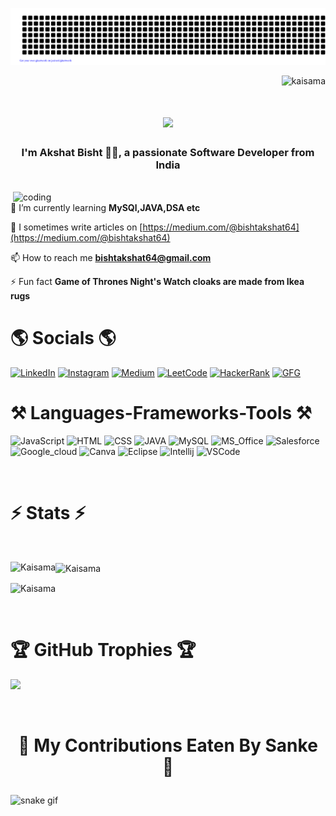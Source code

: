 ![gitartwork](gitartwork.svg)
<p align="right"> <img src="https://komarev.com/ghpvc/?username=kaisama&label=Profile%20views&color=0e75b6&style=flat" alt="kaisama" /> </p>

<h1 align="center">
    <img src="https://readme-typing-svg.herokuapp.com/?font=Righteous&size=35&center=true&vCenter=true&width=500&height=70&duration=4000&lines=Hi+There!+👋;+Aspire+for+your+well+being!;" />
</h1>

<h3 align="center">I'm Akshat Bisht 👨‍💻, a passionate Software Developer from India</h3>

<br/>
<img align="right" alt="coding" width="500" src="https://i.pinimg.com/originals/54/e3/7d/54e37d8074ebcde1d96c77d7b2a7f310.gif"

 🌱 I’m currently learning **MySQl,JAVA,DSA etc**

 📝 I sometimes write articles on [https://medium.com/@bishtakshat64](https://medium.com/@bishtakshat64)

 📫 How to reach me **bishtakshat64@gmail.com**

 ⚡ Fun fact **Game of Thrones Night's Watch cloaks are made from Ikea rugs**

<h1 align="left">🌎 Socials 🌎 </h1>
<p align="left">
 
[![LinkedIn](https://img.shields.io/badge/LinkedIn-0077B5?style=for-the-badge&logo=linkedin&logoColor=white)](https://www.linkedin.com/in/akshat-bisht-4a00b8245/) 
[![Instagram](https://img.shields.io/badge/Instagram-E4405F?style=for-the-badge&logo=instagram&logoColor=white)](https://instagram.com/bishtakshat03/) 
[![Medium](https://img.shields.io/badge/Medium-12100E?style=for-the-badge&logo=medium&logoColor=white)](https://medium.com/@bishtakshat64/) 
[![LeetCode](https://img.shields.io/badge/-LeetCode-FFA116?style=for-the-badge&logo=LeetCode&logoColor=black)](https://leetcode.com/akshat_bisht/)
[![HackerRank](https://img.shields.io/badge/-Hackerrank-2EC866?style=for-the-badge&logo=HackerRank&logoColor=white)](https://www.hackerrank.com/bishtakshat64/)
[![GFG](https://img.shields.io/badge/GeeksforGeeks-298D46?style=for-the-badge&logo=geeksforgeeks&logoColor=white)](https://auth.geeksforgeeks.org/user/bishtakshat64/)
</p>

<h1>⚒️ Languages-Frameworks-Tools ⚒️</h1>

![JavaScript](https://img.shields.io/badge/JavaScript-F7DF1E?style=for-the-badge&logo=javascript&logoColor=black) ![HTML](	https://img.shields.io/badge/HTML-239120?style=for-the-badge&logo=html5&logoColor=white) ![CSS](https://img.shields.io/badge/CSS-239120?&style=for-the-badge&logo=css3&logoColor=white) 
![JAVA](https://img.shields.io/badge/Java-ED8B00?style=for-the-badge&logo=openjdk&logoColor=white) ![MySQL](https://img.shields.io/badge/MySQL-00000F?style=for-the-badge&logo=mysql&logoColor=white) ![MS_Office](https://img.shields.io/badge/Microsoft_Office-D83B01?style=for-the-badge&logo=microsoft-office&logoColor=white) 
![Salesforce](https://img.shields.io/badge/Salesforce-00A1E0?style=for-the-badge&logo=Salesforce&logoColor=white) ![Google_cloud](	https://img.shields.io/badge/Google_Cloud-4285F4?style=for-the-badge&logo=google-cloud&logoColor=white) ![Canva](https://img.shields.io/badge/Canva-%2300C4CC.svg?&style=for-the-badge&logo=Canva&logoColor=white) ![Eclipse](https://img.shields.io/badge/Eclipse-2C2255?style=for-the-badge&logo=eclipse&logoColor=white)
![Intellij](https://img.shields.io/badge/IntelliJ_IDEA-000000.svg?style=for-the-badge&logo=intellij-idea&logoColor=white)
![VSCode](https://img.shields.io/badge/Visual_Studio_Code-0078D4?style=for-the-badge&logo=visual%20studio%20code&logoColor=white)

<br>
<h1>⚡ Stats ⚡</h1>
<br>
<p><img align="left" src="https://github-readme-stats.vercel.app/api/top-langs/?username=Kaisama&theme=dark&hide_border=true&include_all_commits=true&count_private=true&layout=compact" alt="Kaisama" /></p>
<p><img align="center" src="https://github-readme-stats.vercel.app/api?username=Kaisama&theme=dark&hide_border=true&include_all_commits=true&count_private=true" alt="Kaisama" /></p>
<p><img align="center" src="https://github-readme-streak-stats.herokuapp.com/?user=Kaisama&theme=dark&hide_border=true" alt="Kaisama" /></p>
<br>

# 🏆 GitHub Trophies 🏆
![](https://github-profile-trophy.vercel.app/?username=Kaisama&theme=radical&no-frame=true&no-bg=false&margin-w=15&margin-h=15&column=-1)

<br>

# <p align='center'> 🐍 My Contributions Eaten By Sanke 🐍</p>
![snake gif](https://github.com/Kaisama/Kaisama/blob/output/github-contribution-grid-snake-dark.svg)

